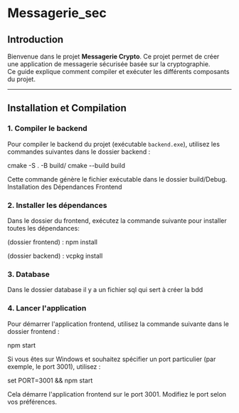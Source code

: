 # Messagerie_sec

## Introduction
Bienvenue dans le projet **Messagerie Crypto**. Ce projet permet de créer une application de messagerie sécurisée basée sur la cryptographie.  
Ce guide explique comment compiler et exécuter les différents composants du projet.

---

## Installation et Compilation

### 1. Compiler le backend
Pour compiler le backend du projet (exécutable `backend.exe`), utilisez les commandes suivantes dans le dossier backend :

cmake -S . -B build/
cmake --build build

Cette commande génère le fichier exécutable dans le dossier build/Debug.
Installation des Dépendances Frontend

### 2. Installer les dépendances

Dans le dossier du frontend, exécutez la commande suivante pour installer toutes les dépendances:

(dossier frontend) : npm install

(dossier backend) : vcpkg install

### 3. Database

Dans le dossier database il y a un fichier sql qui sert à créer la bdd


### 4. Lancer l'application

Pour démarrer l'application frontend, utilisez la commande suivante dans le dossier frontend :

npm start

Si vous êtes sur Windows et souhaitez spécifier un port particulier (par exemple, le port 3001), utilisez :

set PORT=3001 && npm start

Cela démarre l'application frontend sur le port 3001. Modifiez le port selon vos préférences.
